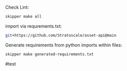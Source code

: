 Check Lint:
```bash
skipper make all
```

import via requrements.txt:
```bash
git+https://github.com/Stratoscale/asset-api@main
```

Generate requirements from python imports within files:
```bash
skipper make generated-requirements.txt
```
#test